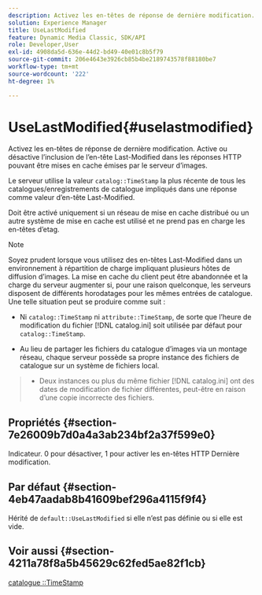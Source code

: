 ```yaml
---
description: Activez les en-têtes de réponse de dernière modification. Active ou désactive l’inclusion de l’en-tête Last-Modified dans les réponses HTTP pouvant être mises en cache émises par le serveur d’images.
solution: Experience Manager
title: UseLastModified
feature: Dynamic Media Classic, SDK/API
role: Developer,User
exl-id: 4908da5d-636e-44d2-bd49-40e01c8b5f79
source-git-commit: 206e4643e3926cb85b4be2189743578f88180be7
workflow-type: tm+mt
source-wordcount: '222'
ht-degree: 1%

---
```


# UseLastModified{#uselastmodified}

Activez les en-têtes de réponse de dernière modification. Active ou désactive l’inclusion de l’en-tête Last-Modified dans les réponses HTTP pouvant être mises en cache émises par le serveur d’images.

Le serveur utilise la valeur `catalog::TimeStamp` la plus récente de tous les catalogues/enregistrements de catalogue impliqués dans une réponse comme valeur d’en-tête Last-Modified.

Doit être activé uniquement si un réseau de mise en cache distribué ou un autre système de mise en cache est utilisé et ne prend pas en charge les en-têtes d’etag.

>[!NOTE]
>
>Soyez prudent lorsque vous utilisez des en-têtes Last-Modified dans un environnement à répartition de charge impliquant plusieurs hôtes de diffusion d’images. La mise en cache du client peut être abandonnée et la charge du serveur augmenter si, pour une raison quelconque, les serveurs disposent de différents horodatages pour les mêmes entrées de catalogue. Une telle situation peut se produire comme suit :
>
>* Ni `catalog::TimeStamp` ni `attribute::TimeStamp`, de sorte que l’heure de modification du fichier [!DNL catalog.ini] soit utilisée par défaut pour `catalog::TimeStamp`.
   >
   >
* Au lieu de partager les fichiers du catalogue d’images via un montage réseau, chaque serveur possède sa propre instance des fichiers de catalogue sur un système de fichiers local.
>* Deux instances ou plus du même fichier [!DNL catalog.ini] ont des dates de modification de fichier différentes, peut-être en raison d’une copie incorrecte des fichiers.

>



## Propriétés {#section-7e26009b7d0a4a3ab234bf2a37f599e0}

Indicateur. 0 pour désactiver, 1 pour activer les en-têtes HTTP Dernière modification.

## Par défaut {#section-4eb47aadab8b41609bef296a4115f9f4}

Hérité de `default::UseLastModified` si elle n’est pas définie ou si elle est vide.

## Voir aussi {#section-4211a78f8a5b45629c62fed5ae82f1cb}

[catalogue ::TimeStamp](../../../../../is-api/image-catalog/image-serving-api-ref/c-image-catalog-reference/c-image-svg-data-reference/c-image-data-reference/r-timestamp-cat.md#reference-59a27b72f4cb4a53a3baba83214c4ded)
